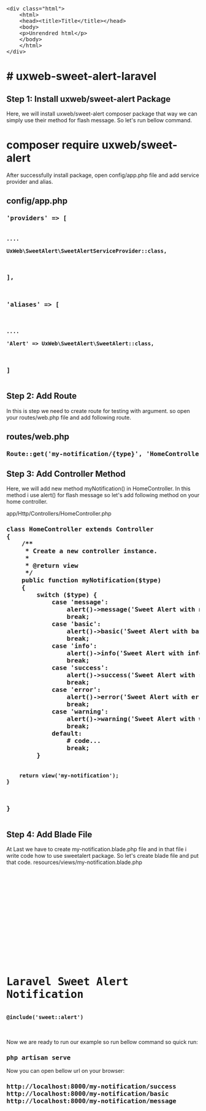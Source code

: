 <pre>
&lt;div class="html"&gt;
    &lt;html&gt;
    &lt;head&gt;&lt;title&gt;Title&lt;/title&gt;&lt;/head&gt;
    &lt;body&gt;
    &lt;p&gt;Unrendred html&lt;/p&gt;
    &lt;/body&gt;
    &lt;/html&gt;
&lt;/div&gt;
</pre>
<h1># uxweb-sweet-alert-laravel</h1>
<h2>Step 1: Install uxweb/sweet-alert Package</h2>

Here, we will install uxweb/sweet-alert composer package that way we can simply use their method for flash message. So let's run bellow command.

<h1>composer require uxweb/sweet-alert</h1>

After successfully install package, open config/app.php file and add service provider and alias.

<h2>config/app.php</h2>

<h3><pre>'providers' => [

	....

	UxWeb\SweetAlert\SweetAlertServiceProvider::class,

],

'aliases' => [

	....

	'Alert' => UxWeb\SweetAlert\SweetAlert::class,

]</pre>
</h3>

<h2>Step 2: Add Route</h2>

In this is step we need to create route for testing with argument. so open your routes/web.php file and add following route.

<h2>routes/web.php</h2>

<h3><pre>Route::get('my-notification/{type}', 'HomeController@myNotification');</pre></h3>

<h2>Step 3: Add Controller Method</h2>

Here, we will add new method myNotification() in HomeController. In this method i use alert() for flash message so let's add following method on your home controller.

app/Http/Controllers/HomeController.php
<h3><pre>
class HomeController extends Controller
{
    /**
     * Create a new controller instance.
     *
     * @return view
     */
    public function myNotification($type)
    {
        switch ($type) {
            case 'message':
                alert()->message('Sweet Alert with message.');
                break;
            case 'basic':
                alert()->basic('Sweet Alert with basic.','Basic');
                break;
            case 'info':
                alert()->info('Sweet Alert with info.');
                break;
            case 'success':
                alert()->success('Sweet Alert with success.','Welcome to ItSolutionStuff.com')->autoclose(3500);
                break;
            case 'error':
                alert()->error('Sweet Alert with error.');
                break;
            case 'warning':
                alert()->warning('Sweet Alert with warning.');
                break;
            default:
                # code...
                break;
        }


        return view('my-notification');
    }
}</pre></h3>


<h2>
Step 4: Add Blade File
</h2>
At Last we have to create my-notification.blade.php file and in that file i write code how to use sweetalert package. So let's create blade file and put that code.
resources/views/my-notification.blade.php
<h3><code>


<!DOCTYPE html>
<html>
<head>
	<title>Laravel Sweet Alert Notification</title>
	<link rel="stylesheet" href="http://demo.itsolutionstuff.com/plugin/bootstrap-3.min.css">
	<script src="http://demo.itsolutionstuff.com/plugin/jquery.js"></script>
	<link rel="stylesheet" href="https://cdnjs.cloudflare.com/ajax/libs/sweetalert/1.1.3/sweetalert.min.css" />
	<script src="https://cdnjs.cloudflare.com/ajax/libs/sweetalert/1.1.3/sweetalert.min.js"></script>
</head>
<body>


<h1 class="text-center">Laravel Sweet Alert Notification</h1>
@include('sweet::alert')


</body>
</html></code>
</h3>

Now we are ready to run our example so run bellow command so quick run:

<h3><pre>php artisan serve</pre></h3>

Now you can open bellow url on your browser:

<h3><pre>
http://localhost:8000/my-notification/success
http://localhost:8000/my-notification/basic
http://localhost:8000/my-notification/message
</pre>
</h3>
